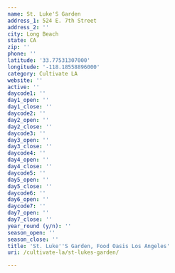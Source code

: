 ```yaml
---
name: St. Luke'S Garden
address_1: 524 E. 7th Street
address_2: ''
city: Long Beach
state: CA
zip: ''
phone: ''
latitude: '33.77531307000'
longitude: '-118.18558896000'
category: Cultivate LA
website: ''
active: ''
daycode1: ''
day1_open: ''
day1_close: ''
daycode2: ''
day2_open: ''
day2_close: ''
daycode3: ''
day3_open: ''
day3_close: ''
daycode4: ''
day4_open: ''
day4_close: ''
daycode5: ''
day5_open: ''
day5_close: ''
daycode6: ''
day6_open: ''
daycode7: ''
day7_open: ''
day7_close: ''
year_round (y/n): ''
season_open: ''
season_close: ''
title: 'St. Luke''S Garden, Food Oasis Los Angeles'
uri: /cultivate-la/st-lukes-garden/

---
```

